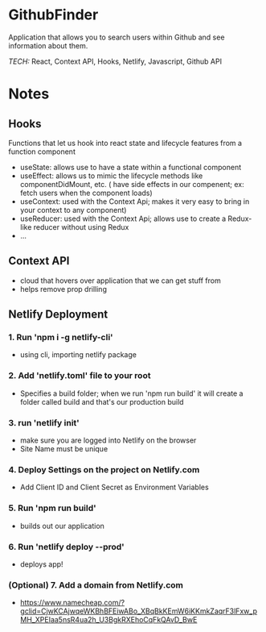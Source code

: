 # GithubFinder

Application that allows you to search users within Github and see information about them.

_TECH:_ React, Context API, Hooks, Netlify, Javascript, Github API

# Notes

## Hooks

Functions that let us hook into react state and lifecycle features from a function component

- useState: allows use to have a state within a functional component
- useEffect: allows us to mimic the lifecycle methods like componentDidMount, etc. ( have side effects in our compenent; ex: fetch users when the component loads)
- useContext: used with the Context Api; makes it very easy to bring in your context to any component)
- useReducer: used with the Context Api; allows use to create a Redux-like reducer without using Redux
- ...

## Context API

- cloud that hovers over application that we can get stuff from
- helps remove prop drilling
  <img src='./public/contextapidiagram' alt=''/>

## Netlify Deployment

### 1. Run 'npm i -g netlify-cli'

- using cli, importing netlify package

### 2. Add 'netlify.toml' file to your root

- Specifies a build folder; when we run 'npm run build' it will create a folder called build and that's our production build

### 3. run 'netlify init'

- make sure you are logged into Netlify on the browser
- Site Name must be unique

### 4. Deploy Settings on the project on Netlify.com

- Add Client ID and Client Secret as Environment Variables

### 5. Run 'npm run build'

- builds out our application

### 6. Run 'netlify deploy --prod'

- deploys app!

### (Optional) 7. Add a domain from Netlify.com

- https://www.namecheap.com/?gclid=CjwKCAjwqeWKBhBFEiwABo_XBqBkKEmW6iKKmkZaqrF3lFxw_pMH_XPEIaa5nsR4ua2h_U3BgkRXEhoCqFkQAvD_BwE
